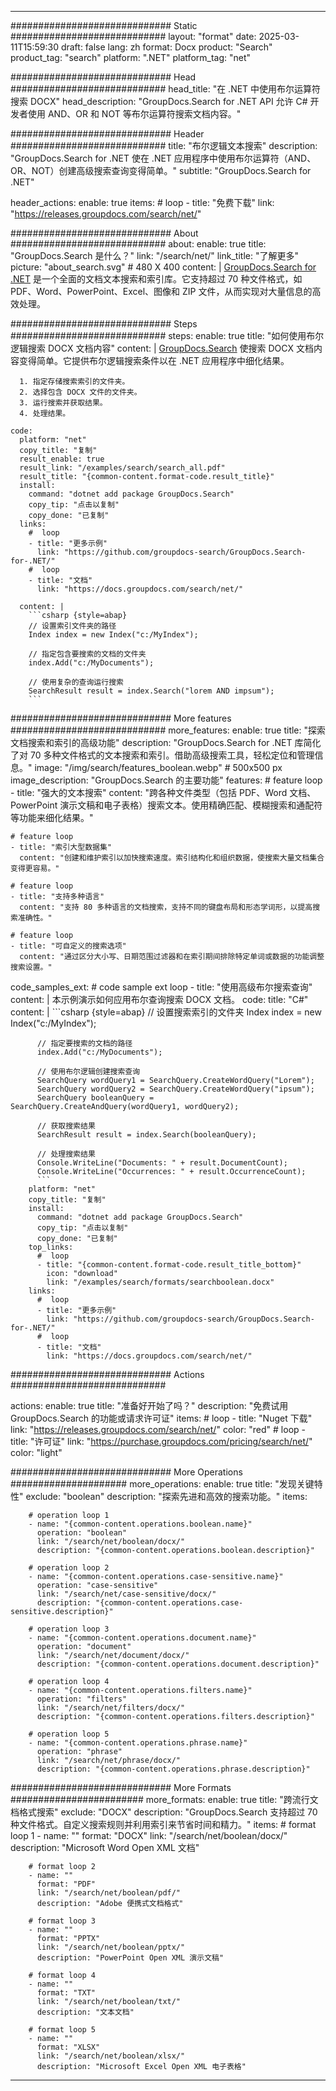 
---
############################# Static ############################
layout: "format"
date:  2025-03-11T15:59:30
draft: false
lang: zh
format: Docx
product: "Search"
product_tag: "search"
platform: ".NET"
platform_tag: "net"

############################# Head ############################
head_title: "在 .NET 中使用布尔运算符搜索 DOCX"
head_description: "GroupDocs.Search for .NET API 允许 C# 开发者使用 AND、OR 和 NOT 等布尔运算符搜索文档内容。"

############################# Header ############################
title: "布尔逻辑文本搜索" 
description: "GroupDocs.Search for .NET 使在 .NET 应用程序中使用布尔运算符（AND、OR、NOT）创建高级搜索查询变得简单。"
subtitle: "GroupDocs.Search for .NET" 

header_actions:
  enable: true
  items:
    #  loop
    - title: "免费下载"
      link: "https://releases.groupdocs.com/search/net/"
      
############################# About ############################
about:
    enable: true
    title: "GroupDocs.Search 是什么？"
    link: "/search/net/"
    link_title: "了解更多"
    picture: "about_search.svg" # 480 X 400
    content: |
       [GroupDocs.Search for .NET](/search/net/) 是一个全面的文档文本搜索和索引库。它支持超过 70 种文件格式，如 PDF、Word、PowerPoint、Excel、图像和 ZIP 文件，从而实现对大量信息的高效处理。

############################# Steps ############################
steps:
    enable: true
    title: "如何使用布尔逻辑搜索 DOCX 文档内容"
    content: |
      [GroupDocs.Search](/search/net/) 使搜索 DOCX 文档内容变得简单。它提供布尔逻辑搜索条件以在 .NET 应用程序中细化结果。
      
      1. 指定存储搜索索引的文件夹。
      2. 选择包含 DOCX 文件的文件夹。
      3. 运行搜索并获取结果。
      4. 处理结果。
   
    code:
      platform: "net"
      copy_title: "复制"
      result_enable: true
      result_link: "/examples/search/search_all.pdf"
      result_title: "{common-content.format-code.result_title}"
      install:
        command: "dotnet add package GroupDocs.Search"
        copy_tip: "点击以复制"
        copy_done: "已复制"
      links:
        #  loop
        - title: "更多示例"
          link: "https://github.com/groupdocs-search/GroupDocs.Search-for-.NET/"
        #  loop
        - title: "文档"
          link: "https://docs.groupdocs.com/search/net/"
          
      content: |
        ```csharp {style=abap}
        // 设置索引文件夹的路径
        Index index = new Index("c:/MyIndex");

        // 指定包含要搜索的文档的文件夹
        index.Add("c:/MyDocuments");

        // 使用复杂的查询运行搜索
        SearchResult result = index.Search("lorem AND impsum");
        ```            

############################# More features ############################
more_features:
  enable: true
  title: "探索文档搜索和索引的高级功能"
  description: "GroupDocs.Search for .NET 库简化了对 70 多种文件格式的文本搜索和索引。借助高级搜索工具，轻松定位和管理信息。"
  image: "/img/search/features_boolean.webp" # 500x500 px
  image_description: "GroupDocs.Search 的主要功能"
  features:
    # feature loop
    - title: "强大的文本搜索"
      content: "跨各种文件类型（包括 PDF、Word 文档、PowerPoint 演示文稿和电子表格）搜索文本。使用精确匹配、模糊搜索和通配符等功能来细化结果。"

    # feature loop
    - title: "索引大型数据集"
      content: "创建和维护索引以加快搜索速度。索引结构化和组织数据，使搜索大量文档集合变得更容易。"

    # feature loop
    - title: "支持多种语言"
      content: "支持 80 多种语言的文档搜索，支持不同的键盘布局和形态学词形，以提高搜索准确性。"

    # feature loop
    - title: "可自定义的搜索选项"
      content: "通过区分大小写、日期范围过滤器和在索引期间排除特定单词或数据的功能调整搜索设置。"
      
  code_samples_ext:
    # code sample ext loop
    - title: "使用高级布尔搜索查询"
      content: |
        本示例演示如何应用布尔查询搜索 DOCX 文档。
      code:
        title: "C#"
        content: |
          ```csharp {style=abap}
          // 设置搜索索引的文件夹
          Index index = new Index("c:/MyIndex");
              
          // 指定要搜索的文档的路径
          index.Add("c:/MyDocuments");

          // 使用布尔逻辑创建搜索查询
          SearchQuery wordQuery1 = SearchQuery.CreateWordQuery("Lorem");
          SearchQuery wordQuery2 = SearchQuery.CreateWordQuery("ipsum");
          SearchQuery booleanQuery = SearchQuery.CreateAndQuery(wordQuery1, wordQuery2);

          // 获取搜索结果
          SearchResult result = index.Search(booleanQuery);
          
          // 处理搜索结果
          Console.WriteLine("Documents: " + result.DocumentCount);
          Console.WriteLine("Occurrences: " + result.OccurrenceCount);
          ```
        platform: "net"
        copy_title: "复制"
        install:
          command: "dotnet add package GroupDocs.Search"
          copy_tip: "点击以复制"
          copy_done: "已复制"
        top_links:
          #  loop
          - title: "{common-content.format-code.result_title_bottom}"
            icon: "download"
            link: "/examples/search/formats/searchboolean.docx"
        links:
          #  loop
          - title: "更多示例"
            link: "https://github.com/groupdocs-search/GroupDocs.Search-for-.NET/"
          #  loop
          - title: "文档"
            link: "https://docs.groupdocs.com/search/net/"
            

            


############################# Actions ############################

actions:
  enable: true
  title: "准备好开始了吗？"
  description: "免费试用 GroupDocs.Search 的功能或请求许可证"
  items:
    #  loop
    - title: "Nuget 下载"
      link: "https://releases.groupdocs.com/search/net/"
      color: "red"
        #  loop
    - title: "许可证"
      link: "https://purchase.groupdocs.com/pricing/search/net/"
      color: "light"


############################# More Operations #####################
more_operations:
    enable: true
    title: "发现关键特性"
    exclude: "boolean"
    description: "探索先进和高效的搜索功能。"
    items: 
          
        # operation loop 1
        - name: "{common-content.operations.boolean.name}"
          operation: "boolean"
          link: "/search/net/boolean/docx/"
          description: "{common-content.operations.boolean.description}"

        # operation loop 2
        - name: "{common-content.operations.case-sensitive.name}"
          operation: "case-sensitive"
          link: "/search/net/case-sensitive/docx/"
          description: "{common-content.operations.case-sensitive.description}"

        # operation loop 3
        - name: "{common-content.operations.document.name}"
          operation: "document"
          link: "/search/net/document/docx/"
          description: "{common-content.operations.document.description}"

        # operation loop 4
        - name: "{common-content.operations.filters.name}"
          operation: "filters"
          link: "/search/net/filters/docx/"
          description: "{common-content.operations.filters.description}"

        # operation loop 5
        - name: "{common-content.operations.phrase.name}"
          operation: "phrase"
          link: "/search/net/phrase/docx/"
          description: "{common-content.operations.phrase.description}"
          
        
          
############################# More Formats ########################
more_formats:
    enable: true
    title: "跨流行文档格式搜索"
    exclude: "DOCX"
    description: "GroupDocs.Search 支持超过 70 种文件格式。自定义搜索规则并利用索引来节省时间和精力。"
    items: 
        # format loop 1
        - name: ""
          format: "DOCX"
          link: "/search/net/boolean/docx/"
          description: "Microsoft Word Open XML 文档"
          
        # format loop 2
        - name: ""
          format: "PDF"
          link: "/search/net/boolean/pdf/"
          description: "Adobe 便携式文档格式"
          
        # format loop 3
        - name: ""
          format: "PPTX"
          link: "/search/net/boolean/pptx/"
          description: "PowerPoint Open XML 演示文稿"

        # format loop 4
        - name: ""
          format: "TXT"
          link: "/search/net/boolean/txt/"
          description: "文本文档"
          
        # format loop 5
        - name: ""
          format: "XLSX"
          link: "/search/net/boolean/xlsx/"
          description: "Microsoft Excel Open XML 电子表格"
  

---